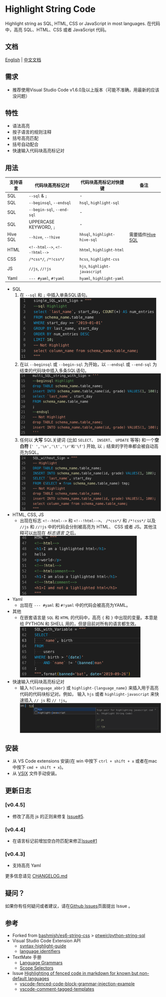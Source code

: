 # Highlight String Code

Highlight string as SQL, HTML, CSS or JavaScript in most languages.
在代码中，高亮 SQL、HTML、CSS 或者 JavaScript 代码。

## 文档

[English](https://github.com/iuyoy/highlight-string-code/blob/master/README.md) | [中文文档](https://github.com/iuyoy/highlight-string-code/blob/master/docs/README_CN.md)

## 需求

- 推荐使用Visual Studio Code v1.6.0及以上版本（可能不准确，用最新的应该没问题）

## 特性

- 语法高亮
- 按子语言的规则注释
- 括号高亮匹配
- 括号自动配合
- 快速输入代码块高亮标记对

## 用法

| 支持语言 | 代码块高亮标记对              | 代码块高亮标记对快捷键        | 备注                                                                                            |
| -------- | ----------------------------- | ----------------------------- | ----------------------------------------------------------------------------------------------- |
| SQL      | `--sql` & `;`                 | -                             |
| SQL      | `--beginsql`, `--endsql`      | `hsql`, `highlight-sql`       |
| SQL      | `--begin-sql`, `--end-sql`    | -                             |
| SQL      | UPPERCASE KEYWORD, `;`        | -                             |
| Hive SQL | `--hive`, `--!hive`           | `hhsql`, `highlight-hive-sql` | 需要插件[Hive SQL](https://marketplace.visualstudio.com/items?itemName=josephtbradley.hive-sql) |
| HTML     | `<!--html-->`, `<!--!html-->` | `hhtml`, `highlight-html`     |
| CSS      | `/*css*/`, `/*!css*/`         | `hcss`, `highlight-css`       |
| JS       | `//js`, `//!js`               | `hjs`, `highlight-javascript` |
| Yaml     | `--- #yaml`, `#!yaml`         | `hyaml`, `highlight-yaml`     |

- SQL
  1. 在 `--sql` 和 `;` 中插入单条SQL语句。<br>
  ![single SQL stirng with Sign](./single_SQL_with_Sign.png)
  2. 在以 `--beginsql` 或 `--begin-sql` 为开始，以 `--endsql` 或 `--end-sql` 为结束的代码块中插入多条SQL语句。 <br>
  ![multi SQL stirng with Sign](./multi_SQL_with_Sign.png)
  3. 任何以 **大写** SQL关键词 (比如 `SELECT`、 `INSERT`、 `UPDATE` 等等) 和一个**空白符** (`' ','\n','\t','\r'和'\f'`) 开始, 以 `;` 结束的字符串都会被自动高亮为SQL。<br>
  ![SQL stirng no Sign](./SQL_without_Sign.png)
- HTML, CSS, JS
  - 出现在标志 `<!--html-->` 和 `<!--!html-->`、 `/*css*/` 和 `/*!css*/` 以及 `//js` 和 `//!js` 中的代码会分别被高亮为 HTML、 CSS 或者 JS。其他注释可以出现在 *标志语言* 之后。<br>
  ![HTML with Sign](./HTML_with_Sign.png)
- Yaml
  - 出现在 `--- #yaml` 和 `#!yaml` 中的代码会被高亮为YAML。
- 其他
  - 在嵌套语言是 `SQL` 和 `HTML` 的代码中，高亮 `{` 和 `}` 中出现的变量。本意是给 PYTHON 和 SHELL 用的，但是目前对所有的语言都生效。<br>
  ![Variables](./SQL_with_variable.png)
- 快速输入代码块高亮标记对
  - 输入 `h{language_abbr}` 或 `highlight-{language_name}` 来插入用于高亮代码的代码块标记对。例如， 输入 `hjs` 或者 `highlight-javascript` 来快速插入 `// js` 和 `// !js`。
  ![Snippets](./hjs-snippets.png)

## 安装

- 从 VS Code extensions 安装(在 win 中按下 `ctrl + shift + x` 或者在mac 中按下 `cmd + shift + x`)。
- 从 [VSIX](https://github.com/iuyoy/highlight-string-code/releases) 文件手动安装。

## 更新日志

### [v0.4.5]

- 修改了高亮 js 的正则来修复 [Issue#5](https://github.com/iuyoy/highlight-string-code/issues/5).

### [v0.4.4]

- 在语言标记前增加空白符匹配来修正[Issue#1](https://github.com/iuyoy/highlight-string-code/issues/1)

### [v0.4.3]

- 支持高亮 Yaml

更多信息请见 [CHANGELOG.md](./CHANGELOG.md)

## 疑问？

如果你有任何疑问或者建议，请在[Github Issues](https://github.com/iuyoy/highlight-string-code/issues)页面提出 Issue 。

## 参考

- Forked from [bashmish/es6-string-css](https://github.com/bashmish/es6-string-css) > [ptweir/python-string-sql](https://github.com/ptweir/python-string-sql)
- Visual Studio Code Extension API
  - [syntax-highlight-guide](https://code.visualstudio.com/api/language-extensions/syntax-highlight-guide)
  - [language identifiers](https://code.visualstudio.com/docs/languages/identifiers)
- TextMate 手册
  - [Language Grammars](https://macromates.com/manual/en/language_grammars)
  - [Scope Selectors](https://macromates.com/manual/en/scope_selectors)
- Issue [Highlighting of fenced code in markdown for known but non-default languages](https://github.com/microsoft/vscode/issues/71888)
  - [vscode-fenced-code-block-grammar-injection-example](https://github.com/mjbvz/vscode-fenced-code-block-grammar-injection-example)
  - [vscode-comment-tagged-templates](https://github.com/mjbvz/vscode-comment-tagged-templates)
